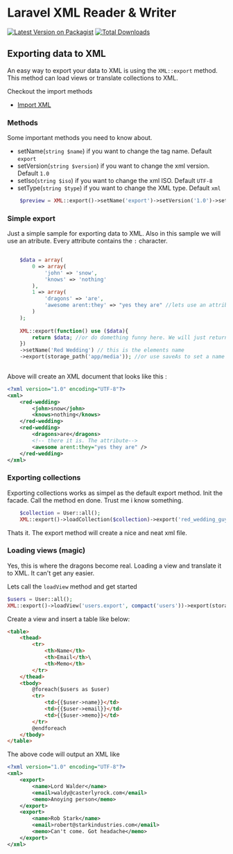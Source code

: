 # Laravel XML Reader & Writer

[![Latest Version on Packagist](https://img.shields.io/packagist/v/acfbentveld/xml.svg?style=flat-square)](https://packagist.org/packages/acfbentveld/xml)
[![Total Downloads](https://img.shields.io/packagist/dt/acfbentveld/xml.svg?style=flat-square)](https://packagist.org/packages/acfbentveld/xml)

## Exporting data to XML
An easy way to export your data to XML is using the `XML::export` method. This method can load views or translate collections to XML.

Checkout the import methods
* [Import XML](https://acfbentveld.github.io/XML/)


### Methods
Some important methods you need to know about.
* setName(`string $name`) if you want to change the tag name. Default `export`
* setVersion(`string $version`) if you want to change the xml version. Default `1.0`
* setIso(`string $iso`) if you want to change the xml ISO. Default `UTF-8`
* setType(`string $type`) if you want to change the XML type. Default `xml`

```php
    $preview = XML::export()->setName('export')->setVersion('1.0')->setIso('UTF-8')->setType('xml')->export();
```

### Simple export
Just a simple sample for exporting data to XML. Also in this sample we will use an atribute. Every attribute contains the `:` character. 

```php
    
    $data = array(
        0 => array(
            'john' => 'snow',
            'knows' => 'nothing' 
        ),
        1 => array(
            'dragons' => 'are',
            'awesome arent:they' => "yes they are" //lets use an attribute in here
        )
    );
    
    XML::export(function() use ($data){
        return $data; //or do domething funny here. We will just return it here.
    })
    ->setName('Red Wedding') // this is the elements name
    ->export(storage_path('app/media')); //or use saveAs to set a name
    
```
Above will create an XML document that looks like this : 
```xml
<?xml version="1.0" encoding="UTF-8"?>
<xml>
    <red-wedding>
        <john>snow</john>
        <knows>nothing</knows>
    </red-wedding>
    <red-wedding>
        <dragons>are</dragons>
        <!-- there it is. The attribute-->
        <awesome arent:they="yes they are" /> 
    </red-wedding>
</xml>
```

### Exporting collections 
Exporting collections works as simpel as the default export method. Init the facade. Call the method en done.
Trust me i know something.

```php
    $collection = User::all();
    XML::export()->loadCollection($collection)->export('red_wedding_guys.xml'); //yes you can pass the name to this method also
```
Thats it. The export method will create a nice and neat xml file.

### Loading views (magic)
Yes, this is where the dragons become real. Loading a view and translate it to XML. It can't get any easier. 

Lets call the `loadView` method and get started
```php
$users = User::all();
XML::export()->loadView('users.export', compact('users'))->export(storage_path('red_wedding_members.xml'));
```

Create a view and insert a table like below:
```html
<table>
    <thead>
        <tr>
            <th>Name</th>
            <th>Email</th>\
            <th>Memo</th>
        </tr>
    </thead>
    <tbody>
        @foreach($users as $user)
        <tr>
            <td>{{$user->name}}</td>
            <td>{{$user->email}}</td>
            <td>{{$user->memo}}</td>
        </tr>
        @endforeach
    </tbody>
</table>
```
The above code will output an XML like 
```xml
<?xml version="1.0" encoding="UTF-8"?>
<xml>
    <export>
        <name>Lord Walder</name>
        <email>waldy@casterlyrock.com</email>
        <memo>Anoying person</memo>
    </export>
    <export>
        <name>Rob Stark</name>
        <email>robert@starkindustries.com</email>
        <memo>Can't come. Got headache</memo>
    </export>
</xml>

```
